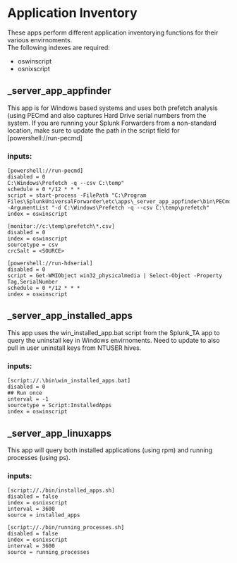 # Application Inventory
These apps perform different application inventorying functions for their various envirnoments.  
The following indexes are required:
- oswinscript  
- osnixscript  

## _server_app_appfinder  
This app is for Windows based systems and uses both prefetch analysis (using PECmd and also captures Hard Drive serial numbers from the system. If you are running your Splunk Forwarders from a non-standard location, make sure to update the path in the script field for [powershell://run-pecmd]  

### inputs:
```
[powershell://run-pecmd]
disabled = 0
C:\Windows\Prefetch -q --csv C:\temp"
schedule = 0 */12 * * *
script = start-process -FilePath "C:\Program Files\SplunkUniversalForwarder\etc\apps\_server_app_appfinder\bin\PECmd.exe" -ArgumentList "-d C:\Windows\Prefetch -q --csv C:\temp\prefetch"
index = oswinscript

[monitor://c:\temp\prefetch\*.csv]
disabled = 0
index = oswinscript
sourcetype = csv
crcSalt = <SOURCE>

[powershell://run-hdserial]
disabled = 0
script = Get-WMIObject win32_physicalmedia | Select-Object -Property Tag,SerialNumber
schedule = 0 */12 * * *
index = oswinscript

```

## _server_app_installed_apps
This app uses the win_installed_app.bat script from the Splunk_TA app to query the uninstall key in Windows envirnoments. Need to update to also pull in user uninstall keys from NTUSER hives.

### inputs:
```
[script://.\bin\win_installed_apps.bat]
disabled = 0
## Run once
interval = -1
sourcetype = Script:InstalledApps
index = oswinscript
```

## _server_app_linuxapps
This app will query both installed applications (using rpm) and running processes (using ps).

### inputs:
```
[script://./bin/installed_apps.sh]
disabled = false
index = osnixscript
interval = 3600
source = installed_apps

[script://./bin/running_processes.sh]
disabled = false
index = osnixscript
interval = 3600
source = running_processes
```
